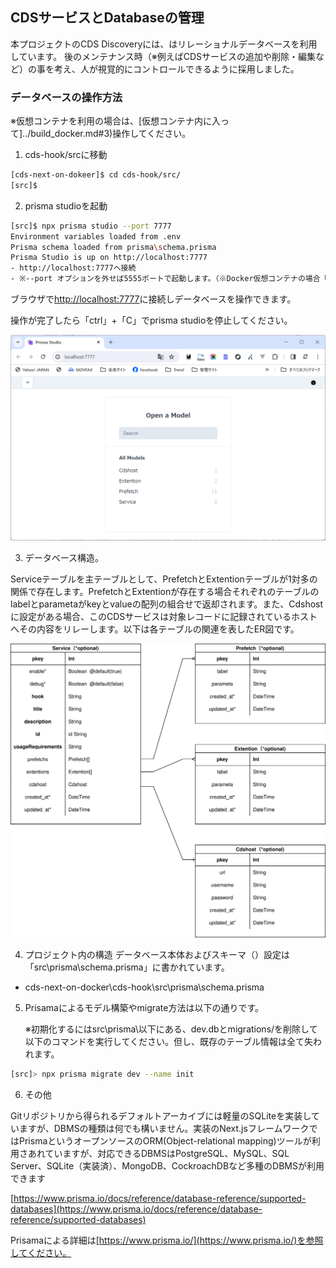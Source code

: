 ## CDSサービスとDatabaseの管理
本プロジェクトのCDS Discoveryには、はリレーショナルデータベースを利用しています。
後のメンテナンス時（※例えばCDSサービスの追加や削除・編集など）の事を考え、人が視覚的にコントロールできるように採用しました。

### データベースの操作方法
※仮想コンテナを利用の場合は、[仮想コンテナ内に入って]../build_docker.md#3)操作してください。

1. cds-hook/srcに移動
```bash
[cds-next-on-dokeer]$ cd cds-hook/src/
[src]$
```
2. prisma studioを起動
```bash
[src]$ npx prisma studio --port 7777
Environment variables loaded from .env
Prisma schema loaded from prisma\schema.prisma
Prisma Studio is up on http://localhost:7777
- http://localhost:7777へ接続
- ※--port オプションを外せば5555ポートで起動します。（※Docker仮想コンテナの場合「docker-compose.yml」に記載のPORTS設定の調整が必要です。
```

ブラウザで[http://localhost:7777](http://localhost:7777)に接続しデータベースを操作できます。

操作が完了したら「ctrl」+「C」でprisma studioを停止してください。

![prisama studio](img/database01-0001.png)

3. データベース構造。
   
Serviceテーブルを主テーブルとして、PrefetchとExtentionテーブルが1対多の関係で存在します。PrefetchとExtentionが存在する場合それぞれのテーブルのlabelとparametaがkeyとvalueの配列の組合せで返却されます。また、Cdshostに設定がある場合、このCDSサービスは対象レコードに記録されているホストへその内容をリレーします。以下は各テーブルの関連を表したER図です。

![cds-hook-ER](img/cds-hook-ER.svg)  

4. プロジェクト内の構造
データベース本体およびスキーマ（）設定は「src\prisma\schema.prisma」に書かれています。

- cds-next-on-docker\cds-hook\src\prisma\schema.prisma

5. Prisamaによるモデル構築やmigrate方法は以下の通りです。
   
   ※初期化するにはsrc\prisma\以下にある、dev.dbとmigrations/を削除して以下のコマンドを実行してください。但し、既存のテーブル情報は全て失われます。
```bash
[src]> npx prisma migrate dev --name init
```


6. その他

Gitリポジトリから得られるデフォルトアーカイブには軽量のSQLiteを実装していますが、DBMSの種類は何でも構いません。実装のNext.jsフレームワークではPrismaというオープンソースのORM(Object-relational mapping)ツールが利用さあれていますが、対応できるDBMSはPostgreSQL、MySQL、SQL Server、SQLite（実装済）、MongoDB、CockroachDBなど多種のDBMSが利用できます

[https://www.prisma.io/docs/reference/database-reference/supported-databases](https://www.prisma.io/docs/reference/database-reference/supported-databases)


Prisamaによる詳細は[https://www.prisma.io/](https://www.prisma.io/)を参照してください。
